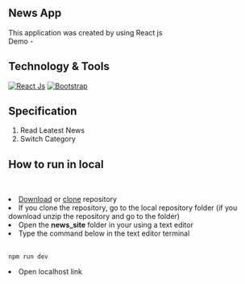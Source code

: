 News App
---
This application was created by using React js<br>
Demo - <a></a>

Technology & Tools
---
<a href="https://react.dev/"><img alt="React Js" src="https://img.shields.io/badge/React%20Js%20-%20%235ad4f6.svg?logo=react&logoColor=white"></a>
<a href="https://getbootstrap.com/"><img alt="Bootstrap" src="https://img.shields.io/badge/Bootstrap-8311f9.svg?logo=bootstrap&logoColor=white"></a>

Specification
---
<ol>
  <li>Read Leatest News</li>
  <li>Switch Category</li>
</ol>

How to run in local
---
<br>
<ol></ol>
  <li><a href="https://github.com/HasanChinthaka/Vue_JS_CRUD_APP/archive/refs/heads/main.zip">Download</a> or <a href="https://github.com/HasanChinthaka/Vue_JS_CRUD_APP.git">clone</a> repository</li>
  <li>If you clone the repository, go to the local repository folder (if you download unzip the repository and go to the folder)</li>
  <li>Open the <b>news_site</b> folder in your using a text editor</li>
  <li>Type the command below in the text editor terminal</li><br>
  
  ```
npm run dev
```
  <li>Open localhost link</li>
</ol>
